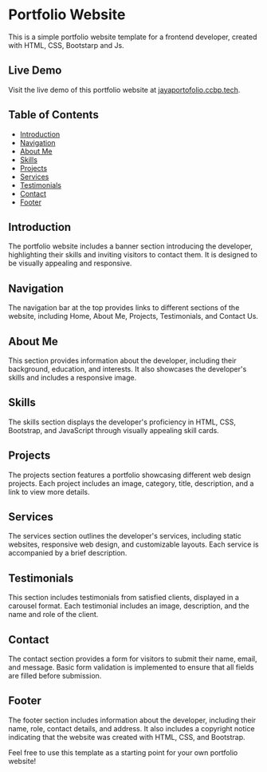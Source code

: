 # Portfolio Website

This is a simple portfolio website template for a frontend developer, created with HTML, CSS, Bootstarp and Js.

## Live Demo

Visit the live demo of this portfolio website at [jayaportofolio.ccbp.tech](https://jayaportofolio.ccbp.tech).

## Table of Contents

- [Introduction](#introduction)
- [Navigation](#navigation)
- [About Me](#about-me)
- [Skills](#skills)
- [Projects](#projects)
- [Services](#services)
- [Testimonials](#testimonials)
- [Contact](#contact)
- [Footer](#footer)

## Introduction

The portfolio website includes a banner section introducing the developer, highlighting their skills and inviting visitors to contact them. It is designed to be visually appealing and responsive.

## Navigation

The navigation bar at the top provides links to different sections of the website, including Home, About Me, Projects, Testimonials, and Contact Us.

## About Me

This section provides information about the developer, including their background, education, and interests. It also showcases the developer's skills and includes a responsive image.

## Skills

The skills section displays the developer's proficiency in HTML, CSS, Bootstrap, and JavaScript through visually appealing skill cards.

## Projects

The projects section features a portfolio showcasing different web design projects. Each project includes an image, category, title, description, and a link to view more details.

## Services

The services section outlines the developer's services, including static websites, responsive web design, and customizable layouts. Each service is accompanied by a brief description.

## Testimonials

This section includes testimonials from satisfied clients, displayed in a carousel format. Each testimonial includes an image, description, and the name and role of the client.

## Contact

The contact section provides a form for visitors to submit their name, email, and message. Basic form validation is implemented to ensure that all fields are filled before submission.

## Footer

The footer section includes information about the developer, including their name, role, contact details, and address. It also includes a copyright notice indicating that the website was created with HTML, CSS, and Bootstrap.

Feel free to use this template as a starting point for your own portfolio website!
